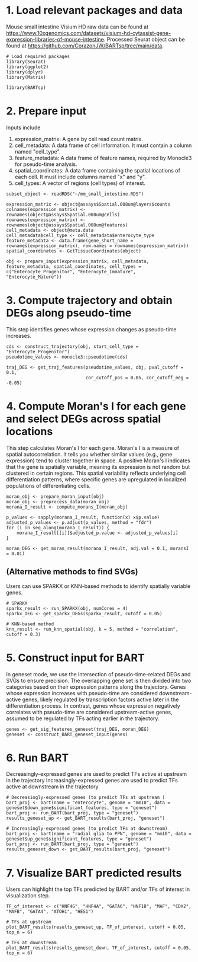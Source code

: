 # 1. Load relevant packages and data

 Mouse small intestine Visium HD raw data can be found at https://www.10xgenomics.com/datasets/visium-hd-cytassist-gene-expression-libraries-of-mouse-intestine. Processed Seurat object can be found at https://github.com/CorazonJW/BARTsp/tree/main/data.
 
```{r, echo=TRUE, results='markup'}
# Load required packages
library(Seurat)
library(ggplot2)
library(dplyr)
library(Matrix)

library(BARTsp)
```

# 2. Prepare input

Inputs include
1. expression_matrix: A gene by cell read count matrix. 
2. cell_metadata: A data frame of cell information. It must contain a column named "cell_type". 
3. feature_metadata: A data frame of feature names, required by Monocle3 for pseudo-time analysis. 
4. spatial_coordinates: A data frame containing the spatial locations of each cell. It must include columns named "x" and "y". 
5. cell_types: A vector of regions (cell types) of interest. 

```{r, echo=TRUE, results='markup'}
subset_object <- readRDS("~/mm_small_intestine.RDS")

expression_matrix <- object@assays$Spatial.008um@layers$counts
colnames(expression_matrix) <- rownames(object@assays$Spatial.008um@cells)
rownames(expression_matrix) <- rownames(object@assays$Spatial.008um@features)
cell_metadata <- object@meta.data
cell_metadata$cell_type <- cell_metadata$enterocyte_type
feature_metadata <- data.frame(gene_short_name = rownames(expression_matrix), row.names = rownames(expression_matrix))
spatial_coordinates <- GetTissueCoordinates(object)

obj <- prepare_input(expression_matrix, cell_metadata, feature_metadata, spatial_coordinates, cell_types = c("Enterocyte_Progenitor", "Enterocyte_Immature", "Enterocyte_Mature"))
```

# 3. Compute trajectory and obtain DEGs along pseudo-time

This step identifies genes whose expression changes as pseudo-time increases. 

```{r, echo=TRUE, results='markup'}
cds <- construct_trajectory(obj, start_cell_type = "Enterocyte_Progenitor")
pseudotime_values <- monocle3::pseudotime(cds)

traj_DEG <- get_traj_features(pseudotime_values, obj, pval_cutoff = 0.1, 
                              cor_cutoff_pos = 0.05, cor_cutoff_neg = -0.05)
```

# 4. Compute Moran's I for each gene and select DEGs across spatial locations

This step calculates Moran's I for each gene. Moran's I is a measure of spatial autocorrelation. It tells you whether similar values (e.g., gene expression) tend to cluster together in space. A positive Moran's I indicates that the gene is spatially variable, meaning its expression is not random but clustered in certain regions. This spatial variability reflects underlying cell differentiation patterns, where specific genes are upregulated in localized populations of differentiating cells.

```{r, echo=TRUE, results='markup'}
moran_obj <- prepare_moran_input(obj)
moran_obj <- preprocess_data(moran_obj)
morana_I_result <- compute_morans_I(moran_obj)

p_values <- sapply(morana_I_result, function(x) x$p.value)
adjusted_p_values <- p.adjust(p_values, method = "fdr")
for (i in seq_along(morana_I_result)) {
    morana_I_result[[i]]$adjusted_p.value <- adjusted_p_values[i]
}

moran_DEG <- get_moran_result(morana_I_result, adj.val = 0.1, moransI = 0.01)
```

## (Alternative methods to find SVGs)

Users can use SPARKX or KNN-based methods to identify spatially variable genes. 

```{r, echo=TRUE, results='markup'}
# SPARKX
sparkx_result <- run_SPARKX(obj, numCores = 4)
sparkx_DEG <- get_sparkx_DEGs(sparkx_result, cutoff = 0.05)

# KNN-based method
knn_result <- run_knn_spatial(obj, k = 5, method = "correlation", cutoff = 0.3)
```

# 5. Construct input for BART

In geneset mode, we use the intersection of pseudo-time-related DEGs and SVGs to ensure precision. The overlapping gene set is then divided into two categories based on their expression patterns along the trajectory. Genes whose expression increases with pseudo-time are considered downstream-active genes, likely regulated by transcription factors active later in the differentiation process. In contrast, genes whose expression negatively correlates with pseudo-time are considered upstream-active genes, assumed to be regulated by TFs acting earlier in the trajectory.

```{r, echo=TRUE, results='markup'}
genes <- get_sig_features_geneset(traj_DEG, moran_DEG)
geneset <- construct_BART_geneset_input(genes)
```

# 6. Run BART

Decreasingly-expressed genes are used to predict TFs active at upstream in the trajectory
Increasingly-expressed genes are used to predict TFs active at downstream in the trajectory

```{r, echo=TRUE, results='markup'}
# Decreasingly-expressed genes (to predict TFs at upstream )
bart_proj <- bart(name = "enterocyte", genome = "mm10", data = geneset$down_gene$significant_features, type = "geneset")
bart_proj <- run_BART(bart_proj, type = "geneset")
results_geneset_up <- get_BART_results(bart_proj, "geneset")

# Increasingly-expressed genes (to predict TFs at downstream)
bart_proj <- bart(name = "radial glia to PPN", genome = "mm10", data = geneset$up_gene$significant_features, type = "geneset")
bart_proj <- run_BART(bart_proj, type = "geneset")
results_geneset_down <- get_BART_results(bart_proj, "geneset")
```

# 7. Visualize BART predicted results

Users can highlight the top TFs predicted by BART and/or TFs of interest in visualization step. 

```{r, echo=TRUE, results='markup', fig.width=10, fig.height=8}
TF_of_interest <- c("HNF4G", "HNF4A", "GATA6", "HNF1B", "MAF", "CDX2", "MAFB", "GATA4", "ATOH1", "HES1")

# TFs at upstream
plot_BART_results(results_geneset_up, TF_of_interest, cutoff = 0.05, top_n = 6)

# TFs at downstream
plot_BART_results(results_geneset_down, TF_of_interest, cutoff = 0.05, top_n = 6)
```
